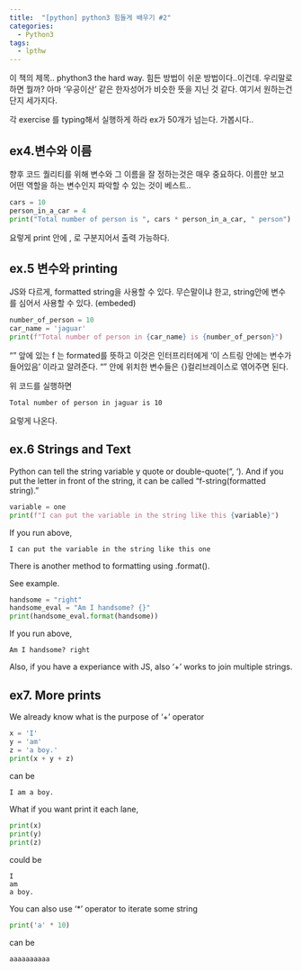 ```yaml
---
title:  "[python] python3 힘들게 배우기 #2"
categories: 
  - Python3
tags:
  - lpthw
---
```

이 책의 제목.. phython3 the hard way. 
힘든 방법이 쉬운 방법이다..이건데. 
우리말로하면 뭘까? 아마 ‘우공이산’ 같은 한자성어가 비슷한 뜻을 지닌 것 같다. 여기서 원하는건 단지 세가지다.

각 exercise 를
typing해서
실행하게 하라
ex가 50개가 넘는다. 가봅시다..

## ex4.변수와 이름

향후 코드 퀄리티를 위해 변수와 그 이름을 잘 정하는것은 매우 중요하다. 이름만 보고 어떤 역할을 하는 변수인지 파악할 수 있는 것이 베스트..

```python
cars = 10
person_in_a_car = 4
print("Total number of person is ", cars * person_in_a_car, " person")
```
요렇게 print 안에 , 로 구분지어서 출력 가능하다.


## ex.5 변수와 printing

JS와 다르게, formatted string을 사용할 수 있다. 무슨말이냐 한고, string안에 변수를 심어서 사용할 수 있다. (embeded)

```python
number_of_person = 10
car_name = 'jaguar'
print(f"Total number of person in {car_name} is {number_of_person}")
```

“” 앞에 있는 f 는 formated를 뜻하고 이것은 인터프리터에게 ‘이 스트링 안에는 변수가 들어있음’ 이라고 알려준다. “” 안에 위치한 변수들은 {}컬리브레이스로 엮어주면 된다.

위 코드를 실행하면

```
Total number of person in jaguar is 10
```

요렇게 나온다.

## ex.6 Strings and Text

Python can tell the string variable y quote or double-quote(“, ‘). And if you put the letter in front of the string, it can be called “f-string(formatted string).”

```python
variable = one
print(f"I can put the variable in the string like this {variable}")
```

If you run above,
```
I can put the variable in the string like this one
```
There is another method to formatting using .format().

See example.

```python
handsome = "right"
handsome_eval = "Am I handsome? {}"
print(handsome_eval.format(handsome))
```

If you run above,

```
Am I handsome? right
```

Also, if you have a experiance with JS, also ‘+’ works to join multiple strings.

## ex7. More prints

We already know what is the purpose of ‘+’ operator

```python
x = 'I'
y = 'am'
z = 'a boy.'
print(x + y + z)
```

can be

```python
I am a boy.
```

What if you want print it each lane,

```python
print(x)
print(y)
print(z)
```

could be

```
I
am
a boy.
```

You can also use ‘*’ operator to iterate some string

```python
print('a' * 10)
```

can be
```
aaaaaaaaaa
```
